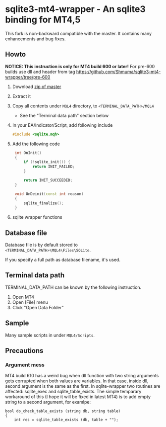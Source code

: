 sqlite3-mt4-wrapper - An sqlite3 binding for MT4,5
==================================================

This fork is non-backward compatible with the master.
It contains many enhancements and bug fixes.


## Howto

**NOTICE: This instruction is only for MT4 build 600 or later!**
For pre-600 builds use dll and header from tag https://github.com/Shmuma/sqlite3-mt4-wrapper/tree/pre-600

1. Download [zip of master](https://github.com/Shmuma/sqlite3-mt4-wrapper/archive/master.zip)
2. Extract it
3. Copy all contents under ``MQL4`` directory, to ``<TERMINAL_DATA_PATH>/MQL4``
    * See the "Terminal data path" section below
4. In your EA/Indicator/Script, add following include

    ```cpp
    #include <sqlite.mqh>
    ```
5. Add the following code

   ```cpp
    int OnInit()
    {
        if (!sqlite_init()) {
            return INIT_FAILED;
        }

        return INIT_SUCCEEDED;
    }

    void OnDeinit(const int reason)
    {
        sqlite_finalize();
    }
    ```
6. sqlite wrapper functions

## Database file

Database file is by default stored to ``<TERMINAL_DATA_PATH>\MQL4\Files\SQLite``.

If you specify a full path as database filename, it's used.

## Terminal data path

TERMINAL_DATA_PATH can be known by the following instruction.

1. Open MT4
2. Open [File] menu
3. Click "Open Data Folder"

## Sample

Many sample scripts in under ``MQL4/Scripts``.

## Precautions
### Argument mess

MT4 build 610 has a weird bug when dll function with two string arguments gets corrupted when both values are variables. In that case, inside dll, second argument is the same as the first. In sqlite-wrapper two routines are affected: sqlite_exec and sqlite_table_exists. The simple temparary workaround of this (I hope it will be fixed in latest MT4) is to add empty string to a second argument, for examlpe:
```
bool do_check_table_exists (string db, string table)
{
    int res = sqlite_table_exists (db, table + "");
```
